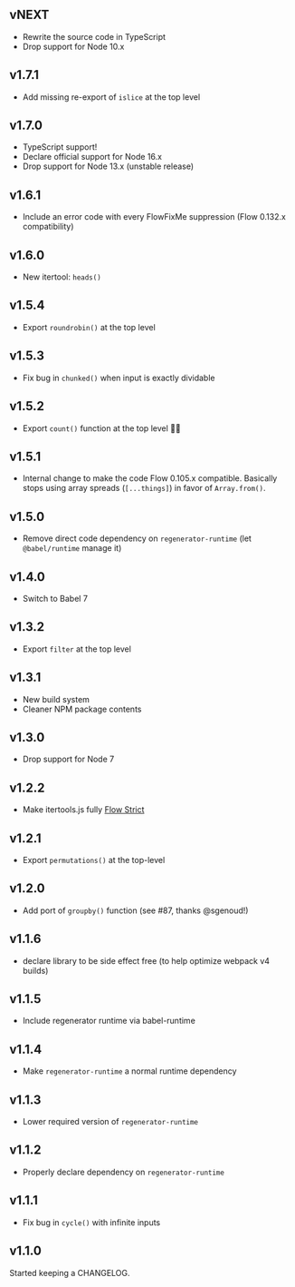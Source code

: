 ## vNEXT

-   Rewrite the source code in TypeScript
-   Drop support for Node 10.x

## v1.7.1

-   Add missing re-export of `islice` at the top level

## v1.7.0

-   TypeScript support!
-   Declare official support for Node 16.x
-   Drop support for Node 13.x (unstable release)

## v1.6.1

-   Include an error code with every FlowFixMe suppression
    (Flow 0.132.x compatibility)

## v1.6.0

-   New itertool: `heads()`

## v1.5.4

-   Export `roundrobin()` at the top level

## v1.5.3

-   Fix bug in `chunked()` when input is exactly dividable

## v1.5.2

-   Export `count()` function at the top level 🤦‍♂️

## v1.5.1

-   Internal change to make the code Flow 0.105.x compatible. Basically stops
    using array spreads (`[...things]`) in favor of `Array.from()`.

## v1.5.0

-   Remove direct code dependency on `regenerator-runtime` (let `@babel/runtime`
    manage it)

## v1.4.0

-   Switch to Babel 7

## v1.3.2

-   Export `filter` at the top level

## v1.3.1

-   New build system
-   Cleaner NPM package contents

## v1.3.0

-   Drop support for Node 7

## v1.2.2

-   Make itertools.js fully [Flow Strict](https://flow.org/en/docs/strict/)

## v1.2.1

-   Export `permutations()` at the top-level

## v1.2.0

-   Add port of `groupby()` function (see #87, thanks @sgenoud!)

## v1.1.6

-   declare library to be side effect free (to help optimize webpack v4 builds)

## v1.1.5

-   Include regenerator runtime via babel-runtime

## v1.1.4

-   Make `regenerator-runtime` a normal runtime dependency

## v1.1.3

-   Lower required version of `regenerator-runtime`

## v1.1.2

-   Properly declare dependency on `regenerator-runtime`

## v1.1.1

-   Fix bug in `cycle()` with infinite inputs

## v1.1.0

Started keeping a CHANGELOG.
